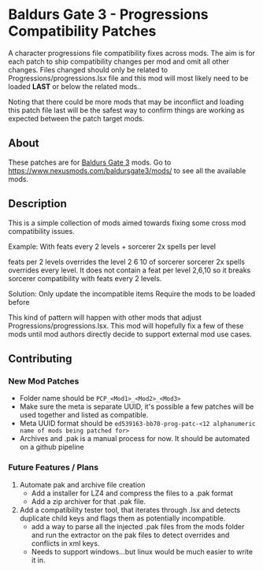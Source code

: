 # Baldurs Gate 3 - Progressions Compatibility Patches

A character progressions file compatibility fixes across mods. The aim is for each patch to ship compatibility changes per mod and omit all other changes. Files changed should only be related to Progressions/progressions.lsx file and this mod will most likely need to be loaded __LAST__ or below the related mods..

Noting that there could be more mods that may be inconflict and loading this patch file last will be the safest way to confirm things are working as expected between the patch target mods.

## About

These patches are for [Baldurs Gate 3](https://baldursgate3.game/) mods. Go to https://www.nexusmods.com/baldursgate3/mods/ to see all the available mods.

## Description

This is a simple collection of mods aimed towards fixing some cross mod compatibility issues.

Example: With feats every 2 levels + sorcerer 2x spells per level

feats per 2 levels overrides the level 2 6 10 of sorcerer
sorcerer 2x spells overrides every level. It does not contain a feat per level 2,6,10 so it breaks sorcerer compatibility with feats every 2 levels.

Solution:
Only update the incompatible items
Require the mods to be loaded before

This kind of pattern will happen with other mods that adjust Progressions/progressions.lsx. This mod will hopefully fix a few of these mods until mod authors directly decide to support external mod use cases.


## Contributing

### New Mod Patches

- Folder name should be `PCP_<Mod1>_<Mod2>_<Mod3>`
- Make sure the meta is separate UUID, it's possible a few patches will be used together and listed as compatible.
- Meta UUID format should be `ed539163-bb70-prog-patc-<12 alphanumeric name of mods being patched for>`
- Archives and .pak is a manual process for now. It should be automated on a github pipeline

### Future Features / Plans

1. Automate pak and archive file creation
    - Add a installer for LZ4 and compress the files to a .pak format
    - Add a zip archiver for that .pak file.
2. Add a compatibility tester tool, that iterates through .lsx and detects duplicate child keys and flags them as potentially incompatible.
    - add a way to parse all the injected .pak files from the mods folder and run the extractor on the pak files to detect overrides and conflicts in xml keys.
    - Needs to support windows...but linux would be much easier to write it in.
